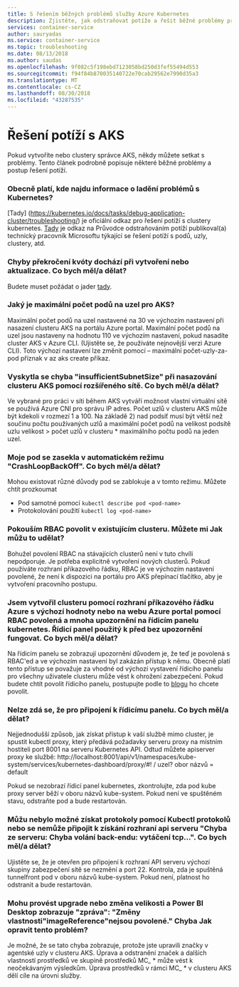 ```yaml
---
title: S řešením běžných problémů služby Azure Kubernetes
description: Zjistěte, jak odstraňovat potíže a řešit běžné problémy při použití služby Azure Kubernetes Service (AKS)
services: container-service
author: sauryadas
ms.service: container-service
ms.topic: troubleshooting
ms.date: 08/13/2018
ms.author: saudas
ms.openlocfilehash: 9f082c5f198ebd7123058bd250d3fef55494d553
ms.sourcegitcommit: f94f84b870035140722e70cab29562e7990d35a3
ms.translationtype: MT
ms.contentlocale: cs-CZ
ms.lasthandoff: 08/30/2018
ms.locfileid: "43287535"
---
```

# <a name="aks-troubleshooting"></a>Řešení potíží s AKS
Pokud vytvoříte nebo clustery správce AKS, někdy můžete setkat s problémy. Tento článek podrobně popisuje některé běžné problémy a postup řešení potíží.

### <a name="in-general-where-do-i-find-information-about-debugging-kubernetes-issues"></a>Obecně platí, kde najdu informace o ladění problémů s Kubernetes?

[Tady] (https://kubernetes.io/docs/tasks/debug-application-cluster/troubleshooting/) je oficiální odkaz pro řešení potíží s clustery kubernetes.
[Tady](https://github.com/feiskyer/kubernetes-handbook/blob/master/en/troubleshooting/index.md) je odkaz na Průvodce odstraňováním potíží publikoval(a) technický pracovník Microsoftu týkající se řešení potíží s podů, uzly, clustery, atd.

### <a name="i-am-getting-a-quota-exceeded-error-during-create-or-upgrade-what-should-i-do"></a>Chyby překročení kvóty dochází při vytvoření nebo aktualizace. Co bych měl/a dělat? 

Budete muset požádat o jader [tady](https://docs.microsoft.com/azure/azure-supportability/resource-manager-core-quotas-request).

### <a name="what-is-the-max-pods-per-node-setting-for-aks"></a>Jaký je maximální počet podů na uzel pro AKS?

Maximální počet podů na uzel nastavené na 30 ve výchozím nastavení při nasazení clusteru AKS na portálu Azure portal.
Maximální počet podů na uzel jsou nastaveny na hodnotu 110 ve výchozím nastavení, pokud nasadíte cluster AKS v Azure CLI. (Ujistěte se, že používáte nejnovější verzi Azure CLI). Toto výchozí nastavení lze změnit pomocí – maximální počet-uzly-za-pod příznak v az aks create příkaz.

### <a name="i-am-getting-insufficientsubnetsize-error-while-deploying-an-aks-cluster-with-advanced-networking-what-should-i-do"></a>Vyskytla se chyba "insufficientSubnetSize" při nasazování clusteru AKS pomocí rozšířeného sítě. Co bych měl/a dělat?

Ve vybrané pro práci v síti během AKS vytváří možnost vlastní virtuální sítě se používá Azure CNI pro správu IP adres. Počet uzlů v clusteru AKS může být kdekoli v rozmezí 1 a 100. Na základě 2) nad podsíť musí být větší než součinu počtu používaných uzlů a maximální počet podů na velikost podsítě uzlu velikost > počet uzlů v clusteru * maximálního počtu podů na jeden uzel.

### <a name="my-pod-is-stuck-in-crashloopbackoff-mode-what-should-i-do"></a>Moje pod se zasekla v automatickém režimu "CrashLoopBackOff". Co bych měl/a dělat?

Mohou existovat různé důvody pod se zablokuje a v tomto režimu. Můžete chtít prozkoumat 
* Pod samotné pomocí `kubectl describe pod <pod-name>`
* Protokolování použití  `kubectl log <pod-name>`

### <a name="i-am-trying-to-enable-rbac-on-an-existing-cluster-can-you-tell-me-how-i-can-do-that"></a>Pokouším RBAC povolit v existujícím clusteru. Můžete mi Jak můžu to udělat?

Bohužel povolení RBAC na stávajících clusterů není v tuto chvíli nepodporuje. Je potřeba explicitně vytvoření nových clusterů. Pokud používáte rozhraní příkazového řádku, RBAC je ve výchozím nastavení povolené, že není k dispozici na portálu pro AKS přepínací tlačítko, aby je vytvoření pracovního postupu.

### <a name="i-created-a-cluster-using-the-azure-cli-with-defaults-or-the-azure-portal-with-rbac-enabled-and-numerous-warnings-in-the-kubernetes-dashboard-the-dashboard-used-to-work-before-without-any-warnings-what-should-i-do"></a>Jsem vytvořil clusteru pomocí rozhraní příkazového řádku Azure s výchozí hodnoty nebo na webu Azure portal pomocí RBAC povolená a mnoha upozornění na řídicím panelu kubernetes. Řídicí panel použitý k před bez upozornění fungovat. Co bych měl/a dělat?

Na řídicím panelu se zobrazují upozornění důvodem je, že teď je povolená s RBAC'ed a ve výchozím nastavení byl zakázán přístup k němu. Obecně platí tento přístup se považuje za vhodné od výchozí vystavení řídicího panelu pro všechny uživatele clusteru může vést k ohrožení zabezpečení. Pokud budete chtít povolit řídicího panelu, postupujte podle to [blogu](https://pascalnaber.wordpress.com/2018/06/17/access-dashboard-on-aks-with-rbac-enabled/) ho chcete povolit.

### <a name="i-cant-seem-to-connect-to-the-dashboard-what-should-i-do"></a>Nelze zdá se, že pro připojení k řídicímu panelu. Co bych měl/a dělat?

Nejjednodušší způsob, jak získat přístup k vaší službě mimo cluster, je spustit kubectl proxy, který předává požadavky serveru proxy na místním hostiteli port 8001 na serveru Kubernetes API. Odtud můžete apiserver proxy ke službě: http://localhost:8001/api/v1/namespaces/kube-system/services/kubernetes-dashboard/proxy/#! / uzel? obor názvů = default

Pokud se nezobrazí řídicí panel kubernetes, zkontrolujte, zda pod kube proxy server běží v oboru názvů kube-system. Pokud není ve spuštěném stavu, odstraňte pod a bude restartován.

### <a name="i-could-not-get-logs-using-kubectl-logs-or-cannot-connect-to-the-api-server-getting-the-error-from-server-error-dialing-backend-dial-tcp-what-should-i-do"></a>Můžu nebylo možné získat protokoly pomocí Kubectl protokolů nebo se nemůže připojit k získání rozhraní api serveru "Chyba ze serveru: Chyba volání back-endu: vytáčení tcp...". Co bych měl/a dělat?

Ujistěte se, že je otevřen pro připojení k rozhraní API serveru výchozí skupiny zabezpečení sítě se nezmění a port 22. Kontrola, zda je spuštěná tunnelfront pod v oboru názvů kube-system. Pokud není, platnost ho odstranit a bude restartován.

### <a name="i-am-trying-to-upgrade-or-scale-and-am-getting-message-changing-property-imagereference-is-not-allowed-error--how-do-i-fix-this-issue"></a>Mohu provést upgrade nebo změna velikosti a Power BI Desktop zobrazuje "zpráva": "Změny vlastnosti"imageReference"nejsou povolené." Chyba  Jak opravit tento problém?

Je možné, že se tato chyba zobrazuje, protože jste upravili značky v agentské uzly v clusteru AKS. Úprava a odstranění značek a dalších vlastností prostředků ve skupině prostředků MC_ * může vést k neočekávaným výsledkům. Úprava prostředků v rámci MC_ * v clusteru AKS dělí cíle na úrovni služby.


